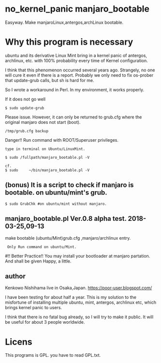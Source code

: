 # no_kernel_panic manjaro_bootable
Easyway. Make manjaroLinux,antergos,archLinux bootable.

# Why this program is necessary

ubuntu and its derivative Linux Mint bring in a kernel panic of antergos, archlinux, etc. with 100% probability every time of Kernel configuration.

I think that this phenomenon occurred several years ago. Strangely, no one will cure it even if there is a report. Probably we only need to fix os-prober that update-grub calls, but sh is hard for me.

So I wrote a workaround in Perl. In my environment, it works properly.

If it does not go well
```
$ sudo update-grub
```
Please issue. However, it can only be returned to grub.cfg where the original manjaro does not start (boot).
```
/tmp/grub.cfg backup
```
Danger!! Run command with ROOT/Superuser privileges. 
```
type in terminal on Ubuntu/LinuxMint.

$ sudo /fullpath/manjaro_bootable.pl -V 

cf.
$ sudo     ~/bin/manjaro_bootable.pl -V 

```
## (bonus) It is a script to check if manjaro is bootable. on ubuntu/mint's grub.
```
$ sudo GrubChk #on ubuntu/mint without manjaro.

```

## manjaro_bootable.pl Ver.0.8 alpha test. 2018-03-25,09-13
 make bootable (ubuntu/Mint)grub.cfg ,manjaro/archlinux entry.
```
 Only Run command on ubuntu/Mint.
``` 
 
#!! Better Practice!! You may install your bootloader at manjaro partation.
And shall be given Happy, a little.
 
## author
Kenkowo Nishihama live in Osaka,Japan.
https://poor-user.blogspot.com/

I have been testing for about half a year. This is my solution to the misfortune of installing multiple ubuntu, mint, antergos, archlinux etc, which brings kernel panic to users.

I think that there is no fatal bug already, so I will try to make it public. It will be useful for about 3 people worldwide.

# Licens

This programs is GPL. you have to read GPL.txt.

